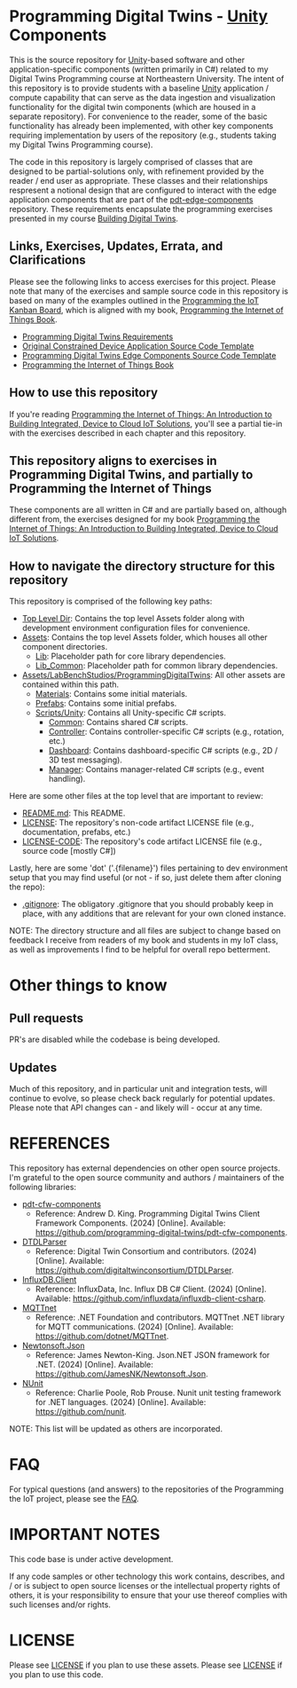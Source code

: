 # Programming Digital Twins - [Unity](https://unity.com/) Components
This is the source repository for [Unity](https://unity.com/)-based software and other application-specific components (written primarily in C#) related to my Digital Twins Programming course at Northeastern University. The intent of this repository is to provide students with a baseline [Unity](https://unity.com/) application / compute capability that can serve as the data ingestion and visualization functionality for the digital twin components (which are housed in a separate repository). For convenience to the reader, some of the basic functionality has already been implemented, with other key components requiring implementation by users of the repository (e.g., students taking my Digital Twins Programming course).

The code in this repository is largely comprised of classes that are designed to be partial-solutions only, with refinement provided by the reader / end user as appropriate. These classes and their relationships respresent a notional design that are configured to interact with the edge application components that are part of the [pdt-edge-components](https://github.com/programming-digital-twins/pdt-edge-components/) repository. These requirements encapsulate the programming exercises presented in my course [Building Digital Twins](TBD).

## Links, Exercises, Updates, Errata, and Clarifications

Please see the following links to access exercises for this project. Please note that many of the exercises and sample source code in this repository is based on many of the examples outlined in the [Programming the IoT Kanban Board](https://github.com/orgs/programming-the-iot/projects/1), which is aligned with my book, [Programming the Internet of Things Book](https://learning.oreilly.com/library/view/programming-the-internet/9781492081401/).
 - [Programming Digital Twins Requirements](https://github.com/orgs/programming-digital-twins/projects/1)
 - [Original Constrained Device Application Source Code Template](https://github.com/programming-the-iot/python-components)
 - [Programming Digital Twins Edge Components Source Code Template](https://github.com/programming-digital-twins/pdt-edge-components)
 - [Programming the Internet of Things Book](https://learning.oreilly.com/library/view/programming-the-internet/9781492081401/)

## How to use this repository
If you're reading [Programming the Internet of Things: An Introduction to Building Integrated, Device to Cloud IoT Solutions](https://learning.oreilly.com/library/view/programming-the-internet/9781492081401), you'll see a partial tie-in with the exercises described in each chapter and this repository.

## This repository aligns to exercises in Programming Digital Twins, and partially to Programming the Internet of Things
These components are all written in C# and are partially based on, although different from, the exercises designed for my book [Programming the Internet of Things: An Introduction to Building Integrated, Device to Cloud IoT Solutions](https://learning.oreilly.com/library/view/programming-the-internet/9781492081401).

## How to navigate the directory structure for this repository
This repository is comprised of the following key paths:
- [Top Level Dir](https://github.com/programming-digital-twins/pdt-unity-components/tree/alpha/Assets): Contains the top level Assets folder along with development environment configuration files for convenience.
- [Assets](https://github.com/programming-digital-twins/pdt-unity-components/tree/alpha/Assets): Contains the top level Assets folder, which houses all other component directories.
  - [Lib](https://github.com/programming-digital-twins/pdt-unity-components/tree/alpha/Assets/LabBenchStudios/ProgrammingDigitalTwins/Lib): Placeholder path for core library dependencies.
  - [Lib_Common](https://github.com/programming-digital-twins/pdt-unity-components/tree/alpha/Assets/LabBenchStudios/ProgrammingDigitalTwins/Lib_Common): Placeholder path for common library dependencies.
- [Assets/LabBenchStudios/ProgrammingDigitalTwins](https://github.com/programming-digital-twins/pdt-unity-components/tree/alpha/Assets/LabBenchStudios/ProgrammingDigitalTwins): All other assets are contained within this path.
  - [Materials](https://github.com/programming-digital-twins/pdt-unity-components/tree/alpha/Assets/LabBenchStudios/ProgrammingDigitalTwins/Materials): Contains some initial materials.
  - [Prefabs](https://github.com/programming-digital-twins/pdt-unity-components/tree/alpha/Assets/LabBenchStudios/ProgrammingDigitalTwins/Prefabs): Contains some initial prefabs.
  - [Scripts/Unity](https://github.com/programming-digital-twins/pdt-unity-components/tree/alpha/Assets/LabBenchStudios/ProgrammingDigitalTwins/Scripts/Unity): Contains all Unity-specific C# scripts.
    - [Common](https://github.com/programming-digital-twins/pdt-unity-components/tree/alpha/Assets/LabBenchStudios/ProgrammingDigitalTwins/Scripts/Unity/Common): Contains shared C# scripts.
    - [Controller](https://github.com/programming-digital-twins/pdt-unity-components/tree/alpha/Assets/LabBenchStudios/ProgrammingDigitalTwins/Scripts/Unity/Controller): Contains controller-specific C# scripts (e.g., rotation, etc.)
    - [Dashboard](https://github.com/programming-digital-twins/pdt-unity-components/tree/alpha/Assets/LabBenchStudios/ProgrammingDigitalTwins/Scripts/Unity/Dashboard): Contains dashboard-specific C# scripts (e.g., 2D / 3D test messaging).
    - [Manager](https://github.com/programming-digital-twins/pdt-unity-components/tree/alpha/Assets/LabBenchStudios/ProgrammingDigitalTwins/Scripts/Unity/Manager): Contains manager-related C# scripts (e.g., event handling).

Here are some other files at the top level that are important to review:
- [README.md](https://github.com/programming-digital-twins/pdt-unity-components/blob/alpha/README.md): This README.
- [LICENSE](https://github.com/programming-digital-twins/pdt-unity-components/blob/alpha/LICENSE): The repository's non-code artifact LICENSE file (e.g., documentation, prefabs, etc.)
- [LICENSE-CODE](https://github.com/programming-digital-twins/pdt-unity-components/blob/alpha/LICENSE): The repository's code artifact LICENSE file (e.g., source code [mostly C#])

Lastly, here are some 'dot' ('.{filename}') files pertaining to dev environment setup that you may find useful (or not - if so, just delete them after cloning the repo):
- [.gitignore](https://github.com/programming-digital-twins/pdt-unity-components/blob/alpha/.gitignore): The obligatory .gitignore that you should probably keep in place, with any additions that are relevant for your own cloned instance.

NOTE: The directory structure and all files are subject to change based on feedback I receive from readers of my book and students in my IoT class, as well as improvements I find to be helpful for overall repo betterment.

# Other things to know

## Pull requests
PR's are disabled while the codebase is being developed.

## Updates
Much of this repository, and in particular unit and integration tests, will continue to evolve, so please check back regularly for potential updates. Please note that API changes can - and likely will - occur at any time.

# REFERENCES
This repository has external dependencies on other open source projects. I'm grateful to the open source community and authors / maintainers of the following libraries:

- [pdt-cfw-components](https://github.com/programming-digital-twins/pdt-cfw-components)
  - Reference: Andrew D. King. Programming Digital Twins Client Framework Components. (2024) [Online]. Available: https://github.com/programming-digital-twins/pdt-cfw-components.
- [DTDLParser](https://github.com/digitaltwinconsortium/DTDLParser)
  - Reference: Digital Twin Consortium and contributors. (2024) [Online]. Available: https://github.com/digitaltwinconsortium/DTDLParser.
- [InfluxDB.Client](https://github.com/influxdata/influxdb-client-csharp)
  - Reference: InfluxData, Inc. Influx DB C# Client. (2024) [Online]. Available: https://github.com/influxdata/influxdb-client-csharp.
- [MQTTnet](https://github.com/dotnet/MQTTnet)
  - Reference: .NET Foundation and contributors. MQTTnet .NET library for MQTT communications. (2024) [Online]. Available: https://github.com/dotnet/MQTTnet.
- [Newtonsoft.Json](https://github.com/JamesNK/Newtonsoft.Json)
  - Reference: James Newton-King. Json.NET JSON framework for .NET. (2024) [Online]. Available: https://github.com/JamesNK/Newtonsoft.Json.
- [NUnit](https://nunit.org/)
  - Reference: Charlie Poole, Rob Prouse. Nunit unit testing framework for .NET languages. (2024) [Online]. Available: https://github.com/nunit.

NOTE: This list will be updated as others are incorporated.

# FAQ
For typical questions (and answers) to the repositories of the Programming the IoT project, please see the [FAQ](https://github.com/programming-the-iot/book-exercise-tasks/blob/default/FAQ.md).

# IMPORTANT NOTES
This code base is under active development.

If any code samples or other technology this work contains, describes, and / or is subject to open source licenses or the intellectual property rights of others, it is your responsibility to ensure that your use thereof complies with such licenses and/or rights.

# LICENSE
Please see [LICENSE](https://github.com/programming-digital-twins/pdt-unity-components/blob/alpha/LICENSE) if you plan to use these assets.
Please see [LICENSE](https://github.com/programming-digital-twins/pdt-unity-components/blob/alpha/LICENSE-CODE) if you plan to use this code.
